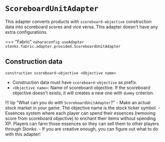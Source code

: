 # `ScoreboardUnitAdapter`
This adapter converts products with `scoreboard-objective` construction data into scoreboard scores and vice versa. This adapter doesn't have any extra configurations.

=== "Fabric"
    ```naharaconfig
    useAdapter stonks.fabric.adapter.provided.ScoreboardUnitAdapter
    ```

## Construction data
```naharaconfig
construction scoreboard-objective <Objective name>
```

- Construction data must have `scoreboard-objective` as prefix.
- `<Objective name>`: Name of scoreboard objective. If the scoreboard objective doesn't exists, it will creates a new one with `dummy` criterion.

!!! tip "What can you do with `ScoreboardUnitAdapter`?"
    - Make an actual stock market in your game. The objective name is the stock ticker symbol.
    - Essences system where each player can spend their essences (removing score from scoreboard objective) to enchant their items without spending XP. Players can farm those essences so they can sell them to other players through Stonks.
    - If you are creative enough, you can figure out what to do with this adapter!

